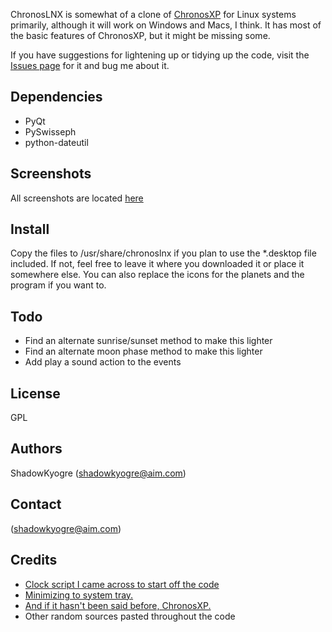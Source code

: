 <!-- 
.. title: ChronosLNX
.. slug: ChronosLNX
.. date: 2014-07-17 22:58:02 UTC-07:00
.. tags: 
.. link: 
.. template: github-project.tmpl
.. author: ShadowKyogre
.. description: A simple tool for checking planetary hours and the moon phase.
.. type: text
-->

ChronosLNX is somewhat of a clone of [ChronosXP](http://chronosxp.sourceforge.net/en/) for Linux systems primarily, although it will work on Windows and Macs, I think. It has most of the basic features of ChronosXP, but it might be missing some.

If you have suggestions for lightening up or tidying up the code, visit the [Issues page](https://github.com/ShadowKyogre/ChronosLNX/issues) for it and bug me about it.

## Dependencies

* PyQt
* PySwisseph
* python-dateutil

## Screenshots

All screenshots are located [here](/galleries/screenshots/ChronosLNX)

## Install

Copy the files to /usr/share/chronoslnx if you plan to use the *.desktop file included. If not, feel free to leave it where you downloaded it or place it somewhere else. You can also replace the icons for the planets and the program if you want to.

## Todo

* Find an alternate sunrise/sunset method to make this lighter
* Find an alternate moon phase method to make this lighter
* Add play a sound action to the events

## License

GPL

## Authors

ShadowKyogre (shadowkyogre@aim.com)

## Contact

 (shadowkyogre@aim.com)

## Credits

* [Clock script I came across to start off the code](http://www.ittc.ku.edu/~niehaus/classes/448-s09/projects/examples/clock.py)
* [Minimizing to system tray.](http://www.jezra.net/blog/minimizeclose_to_system_tray_in_Python_GTK)
* [And if it hasn't been said before, ChronosXP.](http://chronosxp.sourceforge.net)
* Other random sources pasted throughout the code
